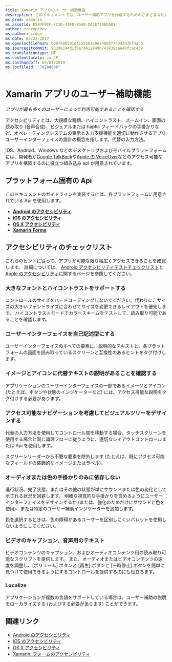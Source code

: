 ```yaml
---
title: Xamarin アプリのユーザー補助機能
description: このドキュメントでは、ユーザー補助アプリを作成するためのさまざまなヒントを提供します。 たとえば、大きなフォント、ハイコントラスト、自己記述型のインターフェイスなどに関する推奨事項が含まれています。
ms.prod: xamarin
ms.assetid: E587F0CF-7C1D-41F8-B5A8-DA3E738EDA81
author: conceptdev
ms.author: crdun
ms.date: 03/22/2017
ms.openlocfilehash: bd97406501df155561e0e240607740430dbf4ac3
ms.sourcegitcommit: 933de144d1fbe7d412e49b743839cae4bfcac439
ms.translationtype: MT
ms.contentlocale: ja-JP
ms.lasthandoff: 09/04/2019
ms.locfileid: "70284586"
---
```

# <a name="accessibility-in-xamarin-apps"></a>Xamarin アプリのユーザー補助機能

_アプリが最も多くのユーザーによって利用可能であることを確認する_

アクセシビリティとは、大規模な種類、ハイコントラスト、ズームイン、画面の読み取り (音声合成)、ビジュアルまたは haptic フィードバックの手掛かりなど、オペレーティングシステムの表示と入力支援機能を適切に動作させるアプリユーザーインターフェイスの設計の概念を指します。代替の入力方法。

IOS、Android、Windows などのデスクトップおよびモバイルプラットフォームには、開発者が[Google TalkBack](https://play.google.com/store/apps/details?id=com.google.android.marvin.talkback)や[Apple の VoiceOver](http://www.apple.com/accessibility/ios/voiceover/)などのアクセス可能なアプリを構築するのに役立つ組み込み api が用意されています。

## <a name="platform-specific-apis"></a>プラットフォーム固有の Api

このドキュメントのガイドラインを実装するには、各プラットフォームに用意されている Api を使用します。

- [**Android のアクセシビリティ**](~/android/app-fundamentals/accessibility.md)
- [**iOS のアクセシビリティ**](~/ios/app-fundamentals/accessibility.md)
- [**OS X アクセシビリティ**](~/mac/app-fundamentals/accessibility.md)
- [**Xamarin.Forms**](~/xamarin-forms/app-fundamentals/accessibility/index.md)

<a name="checklist" />

## <a name="accessibility-checklist"></a>アクセシビリティのチェックリスト

これらのヒントに従って、アプリが可能な限り幅広くアクセスできることを確認します。 詳細については、 [Android アクセシビリティテストチェックリスト](https://developer.android.com/training/accessibility/testing.html)と[Apple のアクセシビリティ](http://www.apple.com/accessibility/)に関するページを参照してください。

### <a name="support-large-fonts-and-high-contrast"></a>大きなフォントとハイコントラストをサポートする

コントロールのサイズをハードコーディングしないでください。代わりに、サイズの大きいフォントサイズに合わせてサイズを変更できるレイアウトを優先します。
ハイコントラストモードでカラースキームをテストして、読み取り可能であることを確認します。

### <a name="make-the-user-interface-self-describing"></a>ユーザーインターフェイスを自己記述型にする

ユーザーインターフェイスのすべての要素に、説明的なテキストと、各プラットフォームの画面を読み取っているスクリーンと互換性のあるヒントをタグ付けします。

### <a name="ensure-that-images-and-icons-have-an-alternate-text-description"></a>イメージとアイコンに代替テキストの説明があることを確認する

アプリケーションのユーザーインターフェイスの一部であるイメージとアイコン (たとえば、ボタンや状態のインジケーターなど) には、アクセス可能な説明をタグ付けする必要があります。

### <a name="design-the-visual-tree-with-accessible-navigation-in-mind"></a>アクセス可能なナビゲーションを考慮してビジュアルツリーをデザインする

代替の入力方法を使用してコントロール間を移動する場合、タッチスクリーンを使用する場合と同じ論理フローに従うように、適切なレイアウトコントロールまたは Api を使用します。

スクリーンリーダーから不要な要素を除外します (たとえば、既にアクセス可能なフィールドの装飾的なイメージまたはラベル)。

### <a name="dont-rely-on-audio-or-color-cues-alone"></a>オーディオまたは色の手掛かりのみに依存しない

進行状況、完了状態、またはその他の状態が単にサウンドまたは色の変化として示される状況を回避します。 明確な視覚的な手掛かりを含めるようにユーザーインターフェイスをデザインするか (または、強化のためだけにサウンドと色を使用)、または特定のユーザー補助インジケーターを追加します。

色を選択するときは、色の障碍があるユーザーを区別しにくいパレットを使用しないようにしてください。

### <a name="captioning-for-video-text-for-audio"></a>ビデオのキャプション、音声用のテキスト

ビデオコンテンツのキャプション、およびオーディオコンテンツ用の読み取り可能なスクリプトを提供します。 また、オーディオまたはビデオコンテンツの速度を調整し、[ボリューム] ボタンと [再生] ボタンと [一時停止] ボタンを簡単に見つけて使用できるようにするコントロールを提供するのにも役立ちます。

### <a name="localize"></a>Localize

アプリケーションが複数の言語をサポートしている場合は、ユーザー補助の説明をローカライズする (およびする必要があります) ことができます。



## <a name="related-links"></a>関連リンク

- [Android のアクセシビリティ](~/android/app-fundamentals/accessibility.md)
- [iOS のアクセシビリティ](~/ios/app-fundamentals/accessibility.md)
- [OS X アクセシビリティ](~/mac/app-fundamentals/accessibility.md)
- [Xamarin. フォームのアクセシビリティ](~/xamarin-forms/app-fundamentals/accessibility/index.md)
